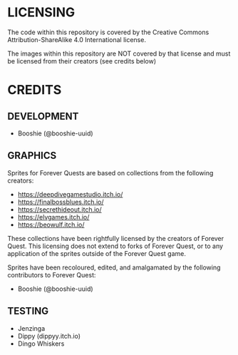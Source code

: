 # LICENSING
The code within this repository is covered by the Creative Commons Attribution-ShareAlike 4.0 International license.

The images within this repository are NOT covered by that license and must be licensed from their creators (see credits below)

# CREDITS
## DEVELOPMENT
- Booshie (@booshie-uuid)

## GRAPHICS
Sprites for Forever Quests are based on collections from the following creators:

- https://deepdivegamestudio.itch.io/
- https://finalbossblues.itch.io/
- https://secrethideout.itch.io/
- https://elvgames.itch.io/
- https://beowulf.itch.io/

These collections have been rightfully licensed by the creators of Forever Quest. This licensing does not extend to forks of Forever Quest, or to any application of the sprites outside of the Forever Quest game.

Sprites have been recoloured, edited, and amalgamated by the following contributors to Forever Quest:

- Booshie (@booshie-uuid)

## TESTING
- Jenzinga
- Dippy (dippyy.itch.io)
- Dingo Whiskers